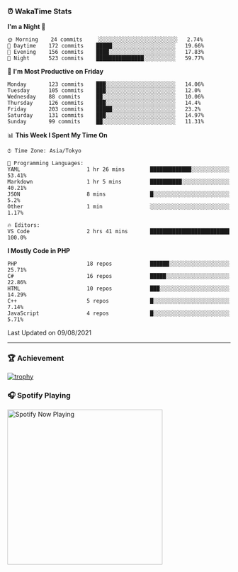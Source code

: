 ### ⏰ WakaTime Stats


<!--START_SECTION:waka-->
**I'm a Night 🦉** 

```text
🌞 Morning    24 commits     ░░░░░░░░░░░░░░░░░░░░░░░░░   2.74% 
🌆 Daytime    172 commits    █████░░░░░░░░░░░░░░░░░░░░   19.66% 
🌃 Evening    156 commits    ████░░░░░░░░░░░░░░░░░░░░░   17.83% 
🌙 Night      523 commits    ███████████████░░░░░░░░░░   59.77%

```
📅 **I'm Most Productive on Friday** 

```text
Monday       123 commits    ███░░░░░░░░░░░░░░░░░░░░░░   14.06% 
Tuesday      105 commits    ███░░░░░░░░░░░░░░░░░░░░░░   12.0% 
Wednesday    88 commits     ██░░░░░░░░░░░░░░░░░░░░░░░   10.06% 
Thursday     126 commits    ███░░░░░░░░░░░░░░░░░░░░░░   14.4% 
Friday       203 commits    █████░░░░░░░░░░░░░░░░░░░░   23.2% 
Saturday     131 commits    ███░░░░░░░░░░░░░░░░░░░░░░   14.97% 
Sunday       99 commits     ██░░░░░░░░░░░░░░░░░░░░░░░   11.31%

```


📊 **This Week I Spent My Time On** 

```text
⌚︎ Time Zone: Asia/Tokyo

💬 Programming Languages: 
YAML                     1 hr 26 mins        █████████████░░░░░░░░░░░░   53.41% 
Markdown                 1 hr 5 mins         ██████████░░░░░░░░░░░░░░░   40.21% 
JSON                     8 mins              █░░░░░░░░░░░░░░░░░░░░░░░░   5.2% 
Other                    1 min               ░░░░░░░░░░░░░░░░░░░░░░░░░   1.17%

🔥 Editors: 
VS Code                  2 hrs 41 mins       █████████████████████████   100.0%

```

**I Mostly Code in PHP** 

```text
PHP                      18 repos            ██████░░░░░░░░░░░░░░░░░░░   25.71% 
C#                       16 repos            █████░░░░░░░░░░░░░░░░░░░░   22.86% 
HTML                     10 repos            ███░░░░░░░░░░░░░░░░░░░░░░   14.29% 
C++                      5 repos             █░░░░░░░░░░░░░░░░░░░░░░░░   7.14% 
JavaScript               4 repos             █░░░░░░░░░░░░░░░░░░░░░░░░   5.71%

```



 Last Updated on 09/08/2021
<!--END_SECTION:waka-->

---

### 🏆 Achievement

[![trophy](https://github-profile-trophy.vercel.app/?username=Slime-hatena&theme=flat&no-bg=true&no-frame=true&column=8)](https://github.com/ryo-ma/github-profile-trophy)

### 🎧 Spotify Playing

[<img src="https://spotify-now-playing-slime-hatena.vercel.app/api/spotify-playing" alt="Spotify Now Playing" width="350" />](https://open.spotify.com/user/slime_hatena)

<!--
**Slime-hatena/Slime-hatena** is a ✨ _special_ ✨ repository because its `README.md` (this file) appears on your GitHub profile.

Here are some ideas to get you started:

- 🔭 I’m currently working on ...
- 🌱 I’m currently learning ...
- 👯 I’m looking to collaborate on ...
- 🤔 I’m looking for help with ...
- 💬 Ask me about ...
- 📫 How to reach me: ...
- 😄 Pronouns: ...
- ⚡ Fun fact: ...
-->
